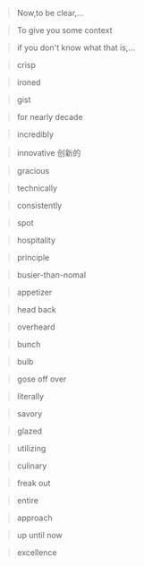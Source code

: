 >Now,to be clear,...

>To give you some context 

>if you don't know what that is,... 

>crisp 

>ironed 

>gist 

>for nearly decade 

>incredibly 

>innovative 创新的

>gracious

>technically

>consistently

>spot

>hospitality

>principle

>busier-than-nomal

>appetizer

>head back

>overheard

>bunch

>bulb

>gose off over

>literally

>savory

>glazed

>utilizing

>culinary

>freak out

>entire

>approach

>up until now

>excellence
